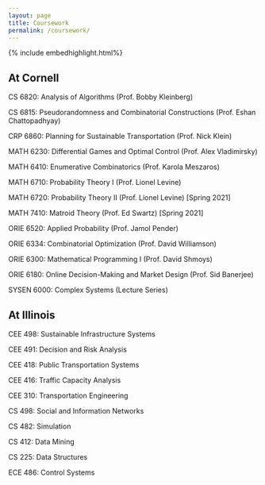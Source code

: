 ```yaml
---
layout: page
title: Coursework
permalink: /coursework/
---
```


{% include embedhighlight.html%}

## At Cornell
CS 6820: Analysis of Algorithms (Prof. Bobby Kleinberg)

CS 6815: Pseudorandomness and Combinatorial Constructions (Prof. Eshan Chattopadhyay)

CRP 6860: Planning for Sustainable Transportation (Prof. Nick Klein)

MATH 6230: Differential Games and Optimal Control (Prof. Alex Vladimirsky) 

MATH 6410: Enumerative Combinatorics (Prof. Karola Meszaros) 

MATH 6710: Probability Theory I (Prof. Lionel Levine)

MATH 6720: Probability Theory II (Prof. Lionel Levine) [Spring 2021] 

MATH 7410: Matroid Theory (Prof. Ed Swartz) [Spring 2021] 

ORIE 6520: Applied Probability (Prof. Jamol Pender)

ORIE 6334: Combinatorial Optimization (Prof. David Williamson) 

ORIE 6300: Mathematical Programming I (Prof. David Shmoys)

ORIE 6180: Online Decision-Making and Market Design (Prof. Sid Banerjee)

SYSEN 6000: Complex Systems (Lecture Series)

## At Illinois

CEE 498: Sustainable Infrastructure Systems

CEE 491: Decision and Risk Analysis

CEE 418: Public Transportation Systems

CEE 416: Traffic Capacity Analysis

CEE 310: Transportation Engineering

CS 498: Social and Information Networks

CS 482: Simulation

CS 412: Data Mining

CS 225: Data Structures

ECE 486: Control Systems
